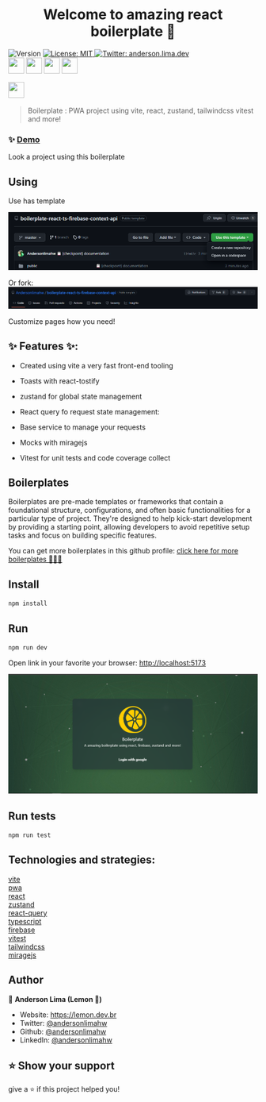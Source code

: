 <h1 align="center">Welcome to amazing react boilerplate 👋</h1>
<p>
  <img alt="Version" src="https://img.shields.io/badge/version-1.0.0-blue.svg?cacheSeconds=2592000" />

  <a href="#" target="_blank">
    <img alt="License: MIT" src="https://img.shields.io/badge/License-MIT-yellow.svg" />
  </a>

  <a href="https://twitter.com/anderson.lima.dev" target="_blank">
    <img alt="Twitter: anderson.lima.dev" src="https://img.shields.io/twitter/follow/andersonlimahw.svg?style=social" />
  </a>

  <br />
  <img
   height="32"
   width="32"
   src="https://cdn.jsdelivr.net/npm/simple-icons@v9/icons/vite.svg"
 />
 <img
   height="32"
   width="32"
   src="https://cdn.jsdelivr.net/npm/simple-icons@v9/icons/react.svg"
 />
 <img
   height="32"
   width="32"
   src="https://cdn.jsdelivr.net/npm/simple-icons@v9/icons/typescript.svg"
 />
 <img
   height="32"
   width="32"
   src="https://cdn.jsdelivr.net/npm/simple-icons@v9/icons/tailwindcss.svg"
 />

 <img
   height="32"
   width="32"
   src="https://cdn.jsdelivr.net/npm/simple-icons@v9/icons/reactquery.svg"
 />

> Boilerplate : PWA project using vite, react, zustand, tailwindcss vitest and more!


### ✨ [Demo](https://lemon-firebase-chat-sample.vercel.app)

Look a project using this boilerplate

## Using

Use has template

![using-template](./public/demo/using-template.png)


Or fork:
![using-template](./public/demo/using-fork.png)


Customize pages how you need!

## ✨ Features ✨:

* Created using vite a very fast front-end tooling 

* Toasts with  react-tostify

* zustand for global state management
* React query fo request state management: 

* Base service to manage your requests
* Mocks with miragejs
* Vitest for unit tests and code coverage collect


## Boilerplates
Boilerplates are pre-made templates or frameworks that contain a foundational structure, configurations, and often basic functionalities for a particular type of project. They're designed to help kick-start development by providing a starting point, allowing developers to avoid repetitive setup tasks and focus on building specific features.

You can get more boilerplates in this github profile:
[click here for more boilerplates 👩🏾‍🎤](https://github.com/Andersonlimahw?tab=repositories&q=boiler&type=&language=&sort=)

## Install

```sh
npm install
```

## Run

```sh
npm run dev

```

Open link in your favorite your browser:
[http://localhost:5173](http://localhost:5173/)

![](./public/demo/demo-home.png)


## Run tests

```sh
npm run test
```

## Technologies and strategies:
[vite](https://vitejs.dev/) <br />
[pwa](https://developer.mozilla.org/en-US/docs/Web/Progressive_web_apps) <br />
[react](https://react.dev/learn) <br />
[zustand](https://github.com/pmndrs/zustand) <br />
[react-query](https://tanstack.com/query/latest/docs/framework/react/overview) <br />
[typescript](https://www.typescriptlang.org/docs/) <br />
[firebase](https://firebase.google.com/docs) <br />
[vitest](https://vitest.dev/) <br />
[tailwindcss](https://tailwindcss.com/docs/animation) <br />
[miragejs](https://miragejs.com/)<br />

## Author

👤 **Anderson Lima (Lemon 🍋)**

- Website: https://lemon.dev.br
- Twitter: [@andersonlimahw](https://twitter.com/andersonlimahw)
- Github: [@andersonlimahw](https://github.com/andersonlimahw)
- LinkedIn: [@andersonlimahw](https://linkedin.com/in/andersonlimahw)

## ⭐ Show your support
give a ⭐ if this project helped you!